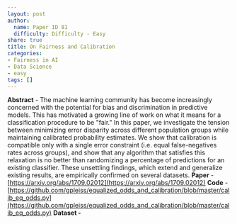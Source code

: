 ```yaml
---
layout: post
author:
  name: Paper ID 81
  difficulty: Difficulty - Easy
share: true
title: On Fairness and Calibration
categories:
- Fairness in AI
- Data Science
- easy
tags: []
---
```

**Abstract** - The machine learning community has become increasingly concerned with the potential for bias and discrimination in predictive models. This has motivated a growing line of work on what it means for a classification procedure to be "fair." In this paper, we investigate the tension between minimizing error disparity across different population groups while maintaining calibrated probability estimates. We show that calibration is compatible only with a single error constraint (i.e. equal false-negatives rates across groups), and show that any algorithm that satisfies this relaxation is no better than randomizing a percentage of predictions for an existing classifier. These unsettling findings, which extend and generalize existing results, are empirically confirmed on several datasets.
**Paper** - [https://arxiv.org/abs/1709.02012](https://arxiv.org/abs/1709.02012)
**Code** - [https://github.com/gpleiss/equalized_odds_and_calibration/blob/master/calib_eq_odds.py](https://github.com/gpleiss/equalized_odds_and_calibration/blob/master/calib_eq_odds.py)
**Dataset -** []()
    
